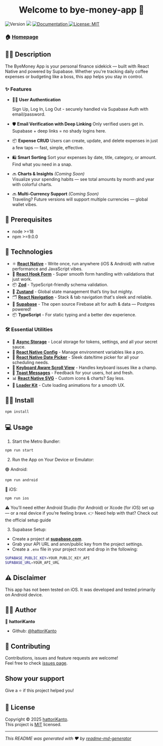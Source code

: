 <h1 align="center">Welcome to bye-money-app 👋</h1>
<p>
  <img alt="Version" src="https://img.shields.io/badge/version-0.0.1-blue.svg?cacheSeconds=2592000" />
  <img src="https://img.shields.io/badge/node-%3E%3D18-blue.svg" />
  <a href="https://github.com/hattoriKanto/mobile-byemoney-app#readme" target="_blank">
    <img alt="Documentation" src="https://img.shields.io/badge/documentation-yes-brightgreen.svg" />
  </a>
  <a href="https://github.com/hattoriKanto/mobile-byemoney-app/blob/master/LICENSE.txt" target="_blank">
    <img alt="License: MIT" src="https://img.shields.io/badge/License-MIT-yellow.svg" />
  </a>
</p>

### 🏠 [Homepage](https://github.com/hattoriKanto/mobile-byemoney-app#readme)

## ✍🏼 Description

The ByeMoney App is your personal finance sidekick — built with React Native and powered by Supabase. Whether you're tracking daily coffee expenses or budgeting like a boss, this app helps you stay in control.

### ✨ Features

- 🧑‍💻 **User Authentication**

  Sign Up, Log In, Log Out - securely handled via Supabase Auth with email/password.

- 🛡️ **Email Verification with Deep Linking**
  Only verified users get in. Supabase + deep links = no shady logins here.

- 📦 **Expense CRUD**
  Users can create, update, and delete expenses in just a few taps — fast, simple, effective.

- 🛍️ **Smart Sorting**
  Sort your expenses by date, title, category, or amount. Find what you need in a snap.

- 🔜 **Charts & Insights** _(Coming Soon)_  
  Visualize your spending habits — see total amounts by month and year with colorful charts.

- 🔜 **Multi-Currency Support** _(Coming Soon)_  
  Traveling? Future versions will support multiple currencies — global wallet vibes.

## 🔑 Prerequisites

- node >=18
- npm >=9.0.0

## 🧪 Technologies

- ⚛️ **[React Native](https://reactnative.dev/)** - Write once, run anywhere (iOS & Android) with native performance and JavaScript vibes.
- 🎣 **[React Hook Form](https://react-hook-form.com/)** - Super smooth form handling with validations that just work.
- 📦 **[Zod](https://zod.dev/)** - TypeScript-friendly schema validation.
- 🧠 **[Zustand](https://zustand-demo.pmnd.rs/)** - Global state management that’s tiny but mighty.
- 🗂️ **[React Navigation](https://reactnavigation.org/)** - Stack & tab navigation that's sleek and reliable.
- 🐣 **[Supabase](https://supabase.com/)** - The open source Firebase alt for auth & data — Postgres powered!
- 📦 **TypeScript** - For static typing and a better dev experience.

### 🛠️ Essential Utilities

- 🔐 **[Async Storage](https://react-native-async-storage.github.io/async-storage/)** - Local storage for tokens, settings, and all your secret sauce.
- 🔧 **[React Native Config](https://github.com/lugg/react-native-config)** - Manage environment variables like a pro.
- 📆 **[React Native Date Picker](https://github.com/henninghall/react-native-date-picker)** - Sleek date/time picker for all your scheduling needs.
- 🧼 **[Keyboard Aware Scroll View](https://github.com/APSL/react-native-keyboard-aware-scroll-view)** - Handles keyboard issues like a champ.
- 🧾 **[Toast Messages](https://github.com/calintamas/react-native-toast-message)** - Feedback for your users, hot and fresh.
- 📊 **[React Native SVG](https://github.com/software-mansion/react-native-svg)** - Custom icons & charts? Say less.
- 💫 **[Loader Kit](https://www.npmjs.com/package/react-native-loader-kit)** - Cute loading animations for a smooth UX.

## 💪🏼 Install

```sh
npm install
```

## 💻 Usage

1. Start the Metro Bundler:

```sh
npm run start
```

2. Run the App on Your Device or Emulator:

🟢 Android:

```sh
npm run android
```

🍏 iOS:

```sh
npm run ios
```

⚠️ You’ll need either Android Studio (for Android) or Xcode (for iOS) set up — or a real device if you’re feeling brave.
👉 Need help with that? Check out the official setup guide

3. Supabase Setup:

- Create a project at **[supabase.com](https://supabase.com/)**.
- Grab your API URL and anon/public key from the project settings.
- Create a `.env` file in your project root and drop in the following:

```sh
SUPABASE_PUBLIC_KEY=YOUR_PUBLIC_KEY_API
SUPABASE_URL=YOUR_API_URL
```

## ⚠️ Disclaimer

This app has not been tested on iOS. It was developed and tested primarily on Android device.

## 👦🏼 Author

👤 **hattoriKanto**

- Github: [@hattoriKanto](https://github.com/hattoriKanto)

## 🤝 Contributing

Contributions, issues and feature requests are welcome!<br />Feel free to check [issues page](https://github.com/hattoriKanto/mobile-byemoney-app/issues).

## Show your support

Give a ⭐️ if this project helped you!

## 📝 License

Copyright © 2025 [hattoriKanto](https://github.com/hattoriKanto).<br />
This project is [MIT](https://github.com/hattoriKanto/mobile-byemoney-app/blob/master/LICENSE) licensed.

---

_This README was generated with ❤️ by [readme-md-generator](https://github.com/kefranabg/readme-md-generator)_
